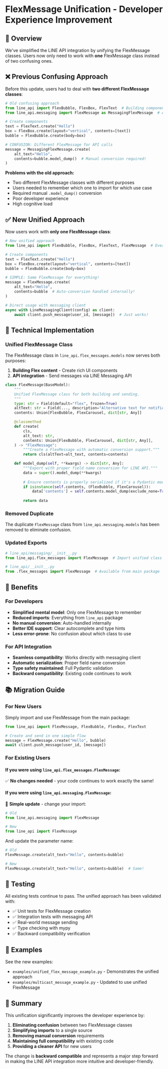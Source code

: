 # FlexMessage Unification - Developer Experience Improvement

## 🎯 Overview

We've simplified the LINE API integration by unifying the FlexMessage classes. Users now only need to work with **one** FlexMessage class instead of two confusing ones.

## ❌ Previous Confusing Approach

Before this update, users had to deal with **two different FlexMessage classes**:

```python
# Old confusing approach
from line_api import FlexBubble, FlexBox, FlexText  # Building components
from line_api.messaging import FlexMessage as MessagingFlexMessage  # API calls

# Create components
text = FlexText.create("Hello")
box = FlexBox.create(layout="vertical", contents=[text])
bubble = FlexBubble.create(body=box)

# CONFUSION: Different FlexMessage for API calls
message = MessagingFlexMessage.create(
    alt_text="Hello",
    contents=bubble.model_dump()  # Manual conversion required!
)
```

**Problems with the old approach:**
- Two different FlexMessage classes with different purposes
- Users needed to remember which one to import for which use case
- Required manual `.model_dump()` conversion
- Poor developer experience
- High cognitive load

## ✅ New Unified Approach

Now users work with **only one FlexMessage class**:

```python
# New unified approach
from line_api import FlexBubble, FlexBox, FlexText, FlexMessage  # Everything from one place

# Create components
text = FlexText.create("Hello")
box = FlexBox.create(layout="vertical", contents=[text])
bubble = FlexBubble.create(body=box)

# SIMPLE: Same FlexMessage for everything!
message = FlexMessage.create(
    alt_text="Hello",
    contents=bubble  # Auto-conversion handled internally!
)

# Direct usage with messaging client
async with LineMessagingClient(config) as client:
    await client.push_message(user_id, [message])  # Just works!
```

## 🔧 Technical Implementation

### Unified FlexMessage Class

The FlexMessage class in `line_api.flex_messages.models` now serves both purposes:

1. **Building Flex content** - Create rich UI components
2. **API integration** - Send messages via LINE Messaging API

```python
class FlexMessage(BaseModel):
    """
    Unified FlexMessage class for both building and sending.
    """
    type: str = Field(default="flex", frozen=True)
    altText: str = Field(..., description="Alternative text for notifications")
    contents: Union[FlexBubble, FlexCarousel, dict[str, Any]]

    @classmethod
    def create(
        cls,
        alt_text: str,
        contents: Union[FlexBubble, FlexCarousel, dict[str, Any]],
    ) -> "FlexMessage":
        """Create a FlexMessage with automatic conversion support."""
        return cls(altText=alt_text, contents=contents)

    def model_dump(self, **kwargs) -> dict[str, Any]:
        """Export with proper field name conversion for LINE API."""
        data = super().model_dump(**kwargs)
        
        # Ensure contents is properly serialized if it's a Pydantic model
        if isinstance(self.contents, (FlexBubble, FlexCarousel)):
            data['contents'] = self.contents.model_dump(exclude_none=True, mode="json")
        
        return data
```

### Removed Duplicate

The duplicate `FlexMessage` class from `line_api.messaging.models` has been removed to eliminate confusion.

### Updated Exports

```python
# line_api/messaging/__init__.py
from line_api.flex_messages import FlexMessage  # Import unified class

# line_api/__init__.py  
from .flex_messages import FlexMessage  # Available from main package
```

## 🎉 Benefits

### For Developers
- **Simplified mental model**: Only one FlexMessage to remember
- **Reduced imports**: Everything from `line_api` package
- **No manual conversion**: Auto-handled internally
- **Better IDE support**: Clear autocomplete and type hints
- **Less error-prone**: No confusion about which class to use

### For API Integration
- **Seamless compatibility**: Works directly with messaging client
- **Automatic serialization**: Proper field name conversion
- **Type safety maintained**: Full Pydantic validation
- **Backward compatibility**: Existing code continues to work

## 📚 Migration Guide

### For New Users
Simply import and use FlexMessage from the main package:

```python
from line_api import FlexMessage, FlexBubble, FlexBox, FlexText

# Create and send in one simple flow
message = FlexMessage.create("Hello", bubble)
await client.push_message(user_id, [message])
```

### For Existing Users

#### If you were using `line_api.flex_messages.FlexMessage`:
✅ **No changes needed** - your code continues to work exactly the same!

#### If you were using `line_api.messaging.FlexMessage`:
🔄 **Simple update** - change your import:

```python
# Old
from line_api.messaging import FlexMessage

# New  
from line_api import FlexMessage
```

And update the parameter name:
```python
# Old
FlexMessage.create(alt_text="Hello", contents=bubble)

# New
FlexMessage.create(alt_text="Hello", contents=bubble)  # Same!
```

## 🧪 Testing

All existing tests continue to pass. The unified approach has been validated with:

- ✅ Unit tests for FlexMessage creation
- ✅ Integration tests with messaging API
- ✅ Real-world message sending
- ✅ Type checking with mypy
- ✅ Backward compatibility verification

## 🎯 Examples

See the new examples:

- `examples/unified_flex_message_example.py` - Demonstrates the unified approach
- `examples/multicast_message_example.py` - Updated to use unified FlexMessage

## 🚀 Summary

This unification significantly improves the developer experience by:

1. **Eliminating confusion** between two FlexMessage classes
2. **Simplifying imports** to a single source
3. **Removing manual conversion** requirements
4. **Maintaining full compatibility** with existing code
5. **Providing a cleaner API** for new users

The change is **backward compatible** and represents a major step forward in making the LINE API integration more intuitive and developer-friendly.
